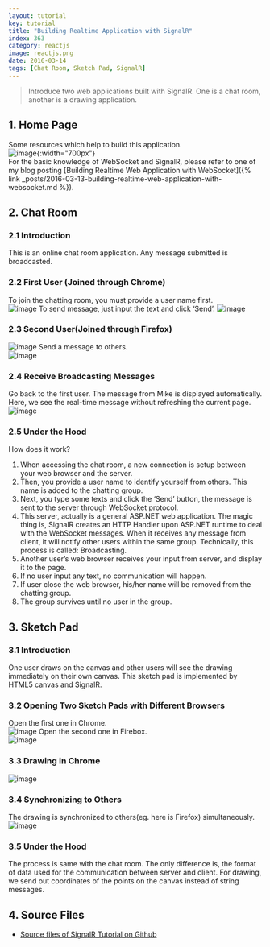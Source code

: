 ```yaml
---
layout: tutorial
key: tutorial
title: "Building Realtime Application with SignalR"
index: 363
category: reactjs
image: reactjs.png
date: 2016-03-14
tags: [Chat Room, Sketch Pad, SignalR]
---
```


> Introduce two web applications built with SignalR. One is a chat room, another is a drawing application.

## 1. Home Page  
Some resources which help to build this application.  
![image](/public/tutorials/363/home.png){:width="700px"}  
For the basic knowledge of WebSocket and SignalR, please refer to one of my blog posting [Building Realtime Web Application with WebSocket]({% link _posts/2016-03-13-building-realtime-web-application-with-websocket.md %}).

## 2. Chat Room
### 2.1 Introduction  
This is an online chat room application. Any message submitted is broadcasted.  
### 2.2 First User (Joined through Chrome)  
To join the chatting room, you must provide a user name first.  
![image](/public/tutorials/363/chatroomuser1.png)
To send message, just input the text and click ‘Send’.
![image](/public/tutorials/363/chatroommsg1.png)
### 2.3 Second User(Joined through Firefox)  
![image](/public/tutorials/363/chatroomuser2.png)
Send a message to others.  
![image](/public/tutorials/363/chatroommsg2.png)
### 2.4 Receive Broadcasting Messages  
Go back to the first user. The message from Mike is displayed automatically. Here, we see the real-time message   without refreshing the current page.  
![image](/public/tutorials/363/chatroombroadcasting.png)
### 2.5 Under the Hood  
How does it work?  
1) When accessing the chat room, a new connection is setup between your web browser and the server.  
2) Then, you provide a user name to identify yourself from others. This name is added to the chatting group.  
3) Next, you type some texts and click the ‘Send’ button, the message is sent to the server through WebSocket protocol.  
4) This server, actually is a general ASP.NET web application. The magic thing is, SignalR creates an HTTP Handler upon ASP.NET runtime to deal with the WebSocket messages. When it receives any message from client, it will notify other users within the same group. Technically, this process is called: Broadcasting.  
5) Another user’s web browser receives your input from server, and display it to the page.  
6) If no user input any text, no communication will happen.  
7) If user close the web browser, his/her name will be removed from the chatting group.  
8) The group survives until no user in the group.  

## 3. Sketch Pad  
### 3.1 Introduction  
One user draws on the canvas and other users will see the drawing immediately on their own canvas. This sketch pad is implemented by HTML5 canvas and SignalR.  
### 3.2 Opening Two Sketch Pads with Different Browsers
Open the first one in Chrome.  
![image](/public/tutorials/363/sketchpad1.png)
Open the second one in Firebox.  
![image](/public/tutorials/363/sketchpad2.png)  
### 3.3 Drawing in Chrome
![image](/public/tutorials/363/sketchpaddrawing.png)  
### 3.4 Synchronizing to Others
The drawing is synchronized to others(eg. here is Firefox) simultaneously.  
![image](/public/tutorials/363/sketchpadsync.png)  
### 3.5 Under the Hood  
The process is same with the chat room. The only difference is, the format of data used for the communication between server and client. For drawing, we send out coordinates of the points on the canvas instead of string messages.

## 4. Source Files
* [Source files of SignalR Tutorial on Github](https://github.com/jojozhuang/Tutorials/tree/master/SignalRTutorial)

